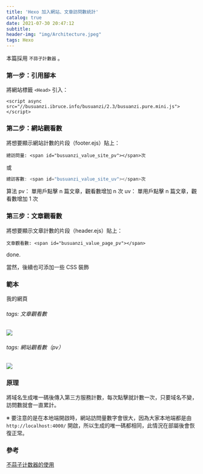 ```yaml
---
title: 'Hexo 加入網站、文章訪問數統計'
catalog: true
date: 2021-07-30 20:47:12
subtitle:
header-img: "img/Architecture.jpeg"
tags: Hexo
---
```

本篇採用 `不蒜子計數器` 。

### 第一步：引用腳本
將網站標籤 `<Head>` 引入：
```javascript=
<script async src="//busuanzi.ibruce.info/busuanzi/2.3/busuanzi.pure.mini.js"></script>
```

### 第二步：網站觀看數

將想要顯示網站計數的片段（footer.ejs）貼上：
```javascript=
總訪問量: <span id="busuanzi_value_site_pv"></span>次
```
或
```javascript
總訪客數: <span id="busuanzi_value_site_uv"></span>次
```

算法
pv： 單用戶點擊 n 篇文章，觀看數增加 n 次
uv： 單用戶點擊 n 篇文章，觀看數增加 1 次

### 第三步：文章觀看數

將想要顯示文章計數的片段（header.ejs）貼上：
```javascript=
文章觀看數: <span id="busuanzi_value_page_pv"></span>
```

done.


當然，後續也可添加一些 CSS 裝飾

### 範本
我的網頁
###### tags: 文章觀看數
![](https://i.imgur.com/17kN728.jpg)
###### tags: 網站觀看數（pv）
![](https://i.imgur.com/dkOnxR8.jpg)


### 原理
將域名生成唯一碼後傳入第三方服務計數，每次點擊就計數一次，只要域名不變，訪問數就會一直累計。


※ 要注意的是在本地端開啟時，網站訪問量數字會很大，因為大家本地端都是由 `http://localhost:4000/` 開啟，所以生成的唯一碼都相同，此情況在部屬後會恢復正常。


### 參考
[不蒜子计数器的使用](https://blog.csdn.net/weixin_46247581/article/details/105848853)
